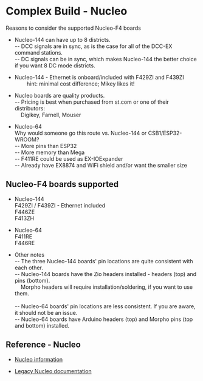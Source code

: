 # Complex Build - Nucleo

Reasons to consider the supported Nucleo-F4 boards

- Nucleo-144 can have up to 8 districts.  
  -- DCC signals are in sync, as is the case for all of the DCC-EX command stations.  
  -- DC signals can be in sync, which makes Nucleo-144 the better choice if you want 8 DC mode districts.

- Nucleo-144 - Ethernet is onboard/included with F429ZI and F439ZI  
  &nbsp; &nbsp; &nbsp; &nbsp; hint:  minimal cost difference; Mikey likes it!  

- Nucleo boards are quality products.  
  -- Pricing is best when purchased from st.com or one of their distributors:  
  &nbsp; &nbsp; Digikey, Farnell, Mouser

- Nucleo-64  
  Why would someone go this route vs. Nucleo-144 or CSB1/ESP32-WROOM?  
  -- More pins than ESP32  
  -- More memory than Mega  
  -- F411RE could be used as EX-IOExpander  
  -- Already have EX8874 and WiFi shield and/or want the smaller size

## Nucleo-F4 boards supported

- Nucleo-144  
  F429ZI / F439ZI - Ethernet included  
  F446ZE  
  F413ZH

- Nucleo-64  
  F411RE  
  F446RE

- Other notes  
  -- The three Nucleo-144 boards' pin locations are quite consistent with each other.  
  -- Nucleo-144 boards have the Zio headers installed - headers (top) and pins (bottom).  
  &nbsp; &nbsp; Morpho headers will require installation/soldering, if you want to use them.  
  &nbsp; &nbsp;  
  -- Nucleo-64 boards' pin locations are less consistent.  If you are aware, it should not be an issue.  
  -- Nucleo-64 boards have Arduino headers (top) and Morpho pins (top and bottom) installed.  

## Reference - Nucleo

- [Nucleo information](/reference/nucleo/19-nucleo-144-pin-reference.md)

- [Legacy Nucleo documentation](https://dcc-ex.com/legacy-docs/reference/hardware/microcontrollers/stm32-nucleo.html#stmicroelectronics-nucleo-recommended)
